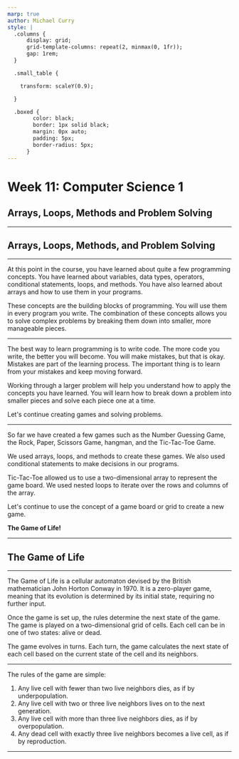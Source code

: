 ```yaml
---
marp: true
author: Michael Curry
style: |
  .columns {
      display: grid;
      grid-template-columns: repeat(2, minmax(0, 1fr));
      gap: 1rem;
  }

  .small_table {

    transform: scaleY(0.9);

  }

  .boxed {
        color: black;
        border: 1px solid black;
        margin: 0px auto;
        padding: 5px;
        border-radius: 5px;
      }
---
```


# Week 11: Computer Science 1

## Arrays, Loops, Methods and Problem Solving

---

## Arrays, Loops, Methods, and Problem Solving

---

At this point in the course, you have learned about quite a few programming concepts. You have learned about variables, data types, operators, conditional statements, loops, and methods. You have also learned about arrays and how to use them in your programs.

These concepts are the building blocks of programming. You will use them in every program you write. The combination of these concepts allows you to solve complex problems by breaking them down into smaller, more manageable pieces.

---

The best way to learn programming is to write code. The more code you write, the better you will become. You will make mistakes, but that is okay. Mistakes are part of the learning process. The important thing is to learn from your mistakes and keep moving forward.

Working through a larger problem will help you understand how to apply the concepts you have learned. You will learn how to break down a problem into smaller pieces and solve each piece one at a time.

Let's continue creating games and solving problems.

---

So far we have created a few games such as the Number Guessing Game, the Rock, Paper, Scissors Game, hangman, and the Tic-Tac-Toe Game.

We used arrays, loops, and methods to create these games. We also used conditional statements to make decisions in our programs.

Tic-Tac-Toe allowed us to use a two-dimensional array to represent the game board. We used nested loops to iterate over the rows and columns of the array.

Let's continue to use the concept of a game board or grid to create a new game.

<b> The Game of Life! </b>

---

## The Game of Life

---

The Game of Life is a cellular automaton devised by the British mathematician John Horton Conway in 1970. It is a zero-player game, meaning that its evolution is determined by its initial state, requiring no further input.

Once the game is set up, the rules determine the next state of the game. The game is played on a two-dimensional grid of cells. Each cell can be in one of two states: alive or dead.

The game evolves in turns. Each turn, the game calculates the next state of each cell based on the current state of the cell and its neighbors.

---

The rules of the game are simple:

1. Any live cell with fewer than two live neighbors dies, as if by underpopulation.
2. Any live cell with two or three live neighbors lives on to the next generation.
3. Any live cell with more than three live neighbors dies, as if by overpopulation.
4. Any dead cell with exactly three live neighbors becomes a live cell, as if by reproduction.

---
